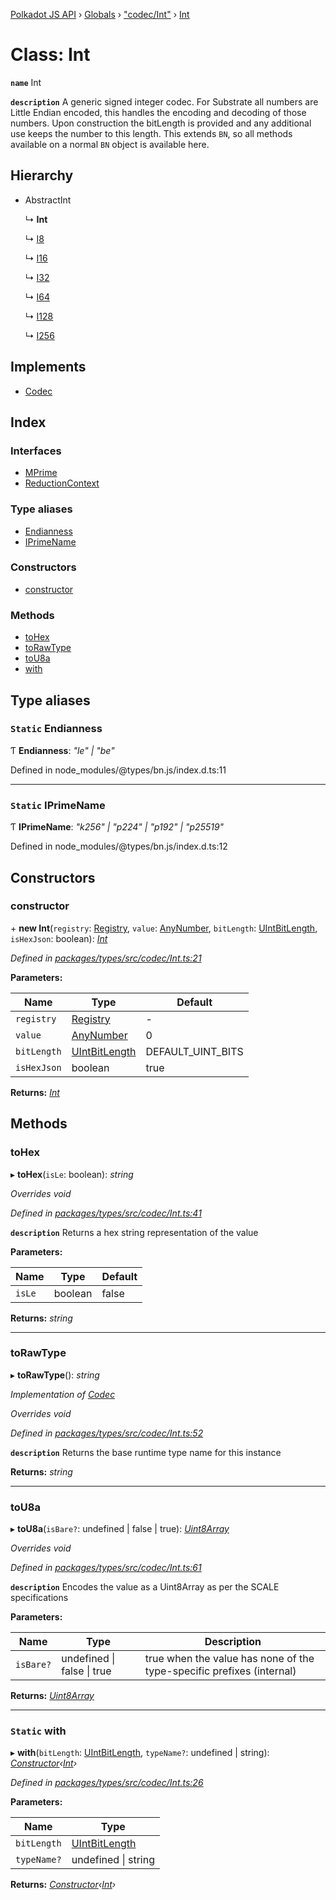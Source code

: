 [Polkadot JS API](../README.md) › [Globals](../globals.md) › ["codec/Int"](../modules/_codec_int_.md) › [Int](_codec_int_.int.md)

# Class: Int

**`name`** Int

**`description`** 
A generic signed integer codec. For Substrate all numbers are Little Endian encoded,
this handles the encoding and decoding of those numbers. Upon construction
the bitLength is provided and any additional use keeps the number to this
length. This extends `BN`, so all methods available on a normal `BN` object
is available here.

## Hierarchy

* AbstractInt

  ↳ **Int**

  ↳ [I8](_primitive_i8_.i8.md)

  ↳ [I16](_primitive_i16_.i16.md)

  ↳ [I32](_primitive_i32_.i32.md)

  ↳ [I64](_primitive_i64_.i64.md)

  ↳ [I128](_primitive_i128_.i128.md)

  ↳ [I256](_primitive_i256_.i256.md)

## Implements

* [Codec](../interfaces/_types_codec_.codec.md)

## Index

### Interfaces

* [MPrime](../interfaces/_codec_int_.int.mprime.md)
* [ReductionContext](../interfaces/_codec_int_.int.reductioncontext.md)

### Type aliases

* [Endianness](_codec_int_.int.md#static-endianness)
* [IPrimeName](_codec_int_.int.md#static-iprimename)

### Constructors

* [constructor](_codec_int_.int.md#constructor)

### Methods

* [toHex](_codec_int_.int.md#tohex)
* [toRawType](_codec_int_.int.md#torawtype)
* [toU8a](_codec_int_.int.md#tou8a)
* [with](_codec_int_.int.md#static-with)

## Type aliases

### `Static` Endianness

Ƭ **Endianness**: *"le" | "be"*

Defined in node_modules/@types/bn.js/index.d.ts:11

___

### `Static` IPrimeName

Ƭ **IPrimeName**: *"k256" | "p224" | "p192" | "p25519"*

Defined in node_modules/@types/bn.js/index.d.ts:12

## Constructors

###  constructor

\+ **new Int**(`registry`: [Registry](../interfaces/_types_registry_.registry.md), `value`: [AnyNumber](../modules/_types_helpers_.md#anynumber), `bitLength`: [UIntBitLength](../modules/_codec_abstractint_.md#uintbitlength), `isHexJson`: boolean): *[Int](_codec_int_.int.md)*

*Defined in [packages/types/src/codec/Int.ts:21](https://github.com/polkadot-js/api/blob/86ce69680/packages/types/src/codec/Int.ts#L21)*

**Parameters:**

Name | Type | Default |
------ | ------ | ------ |
`registry` | [Registry](../interfaces/_types_registry_.registry.md) | - |
`value` | [AnyNumber](../modules/_types_helpers_.md#anynumber) | 0 |
`bitLength` | [UIntBitLength](../modules/_codec_abstractint_.md#uintbitlength) | DEFAULT_UINT_BITS |
`isHexJson` | boolean | true |

**Returns:** *[Int](_codec_int_.int.md)*

## Methods

###  toHex

▸ **toHex**(`isLe`: boolean): *string*

*Overrides void*

*Defined in [packages/types/src/codec/Int.ts:41](https://github.com/polkadot-js/api/blob/86ce69680/packages/types/src/codec/Int.ts#L41)*

**`description`** Returns a hex string representation of the value

**Parameters:**

Name | Type | Default |
------ | ------ | ------ |
`isLe` | boolean | false |

**Returns:** *string*

___

###  toRawType

▸ **toRawType**(): *string*

*Implementation of [Codec](../interfaces/_types_codec_.codec.md)*

*Overrides void*

*Defined in [packages/types/src/codec/Int.ts:52](https://github.com/polkadot-js/api/blob/86ce69680/packages/types/src/codec/Int.ts#L52)*

**`description`** Returns the base runtime type name for this instance

**Returns:** *string*

___

###  toU8a

▸ **toU8a**(`isBare?`: undefined | false | true): *[Uint8Array](_codec_raw_.raw.md#static-uint8array)*

*Overrides void*

*Defined in [packages/types/src/codec/Int.ts:61](https://github.com/polkadot-js/api/blob/86ce69680/packages/types/src/codec/Int.ts#L61)*

**`description`** Encodes the value as a Uint8Array as per the SCALE specifications

**Parameters:**

Name | Type | Description |
------ | ------ | ------ |
`isBare?` | undefined &#124; false &#124; true | true when the value has none of the type-specific prefixes (internal)  |

**Returns:** *[Uint8Array](_codec_raw_.raw.md#static-uint8array)*

___

### `Static` with

▸ **with**(`bitLength`: [UIntBitLength](../modules/_codec_abstractint_.md#uintbitlength), `typeName?`: undefined | string): *[Constructor](../interfaces/_types_codec_.constructor.md)‹[Int](_codec_int_.int.md)›*

*Defined in [packages/types/src/codec/Int.ts:26](https://github.com/polkadot-js/api/blob/86ce69680/packages/types/src/codec/Int.ts#L26)*

**Parameters:**

Name | Type |
------ | ------ |
`bitLength` | [UIntBitLength](../modules/_codec_abstractint_.md#uintbitlength) |
`typeName?` | undefined &#124; string |

**Returns:** *[Constructor](../interfaces/_types_codec_.constructor.md)‹[Int](_codec_int_.int.md)›*
